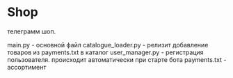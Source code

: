 # Shop

телеграмм шоп. 

main.py - основной файл
catalogue_loader.py - релизит добавление товаров из payments.txt в каталог
user_manager.py - регистрация пользователя. происходит автоматически при старте бота
payments.txt - ассортимент
